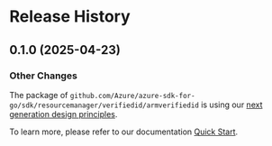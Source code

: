# Release History

## 0.1.0 (2025-04-23)
### Other Changes

The package of `github.com/Azure/azure-sdk-for-go/sdk/resourcemanager/verifiedid/armverifiedid` is using our [next generation design principles](https://azure.github.io/azure-sdk/general_introduction.html).

To learn more, please refer to our documentation [Quick Start](https://aka.ms/azsdk/go/mgmt).